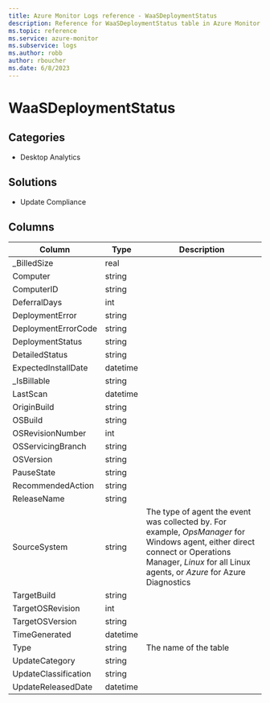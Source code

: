 ```yaml
---
title: Azure Monitor Logs reference - WaaSDeploymentStatus
description: Reference for WaaSDeploymentStatus table in Azure Monitor Logs.
ms.topic: reference
ms.service: azure-monitor
ms.subservice: logs
ms.author: robb
author: rboucher
ms.date: 6/8/2023
---
```


# WaaSDeploymentStatus

 

## Categories

- Desktop Analytics
## Solutions

- Update Compliance




## Columns

| Column | Type | Description |
| --- | --- | --- |
| _BilledSize | real |  |
| Computer | string |  |
| ComputerID | string |  |
| DeferralDays | int |  |
| DeploymentError | string |  |
| DeploymentErrorCode | string |  |
| DeploymentStatus | string |  |
| DetailedStatus | string |  |
| ExpectedInstallDate | datetime |  |
| _IsBillable | string |  |
| LastScan | datetime |  |
| OriginBuild | string |  |
| OSBuild | string |  |
| OSRevisionNumber | int |  |
| OSServicingBranch | string |  |
| OSVersion | string |  |
| PauseState | string |  |
| RecommendedAction | string |  |
| ReleaseName | string |  |
| SourceSystem | string | The type of agent the event was collected by. For example, *OpsManager* for Windows agent, either direct connect or Operations Manager, *Linux* for all Linux agents, or *Azure* for Azure Diagnostics |
| TargetBuild | string |  |
| TargetOSRevision | int |  |
| TargetOSVersion | string |  |
| TimeGenerated | datetime |  |
| Type | string | The name of the table |
| UpdateCategory | string |  |
| UpdateClassification | string |  |
| UpdateReleasedDate | datetime |  |
